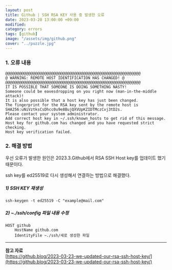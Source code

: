 ```yaml
---
layout: post
title: Github | SSH RSA KEY 사용 중 발생한 오류 
date: 2023-03-28 13:00:00 +09:00
modified: 
category: errors
tags: [github]
image: "/assets/img/github.png"
cover: "../puzzle.jpg"
---
```


### 1. 오류 내용

```
@@@@@@@@@@@@@@@@@@@@@@@@@@@@@@@@@@@@@@@@@@@@@@@@@@@@@@@@@@@
@ WARNING: REMOTE HOST IDENTIFICATION HAS CHANGED! @
@@@@@@@@@@@@@@@@@@@@@@@@@@@@@@@@@@@@@@@@@@@@@@@@@@@@@@@@@@@
IT IS POSSIBLE THAT SOMEONE IS DOING SOMETHING NASTY!
Someone could be eavesdropping on you right now (man-in-the-middle attack)!
It is also possible that a host key has just been changed.
The fingerprint for the RSA key sent by the remote host is
SHA256:uNiVztksCsDhcc0u9e8BujQXVUpKZIDTMczCvj3tD2s.
Please contact your system administrator.
Add correct host key in ~/.ssh/known_hosts to get rid of this message.
Host key for github.com has changed and you have requested strict checking.
Host key verification failed.
```

### 2. 해결 방법

우선 오류가 발생한 원인은 2023.3.Github에서 RSA SSH Host key를 업데이트 했기 때문이다. 

ssh key를 ed25519로 다시 생성해서 연결하는 방법으로 해결했다.

##### 1) SSH KEY 재생성
```
ssh-keygen -t ed25519 -C "example@mail.com"
```

##### 2) ~./ssh/config 파일 내용 수정
```
HOST github
    HostName github.com
    IdentityFile ~./ssh/새로 생성한 파일
```


---
**참고 자료**<br>
[https://github.blog/2023-03-23-we-updated-our-rsa-ssh-host-key/](https://github.blog/2023-03-23-we-updated-our-rsa-ssh-host-key/) <br>

